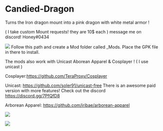 # Candied-Dragon
Turns the Iron dragon mount into a pink dragon with white metal armor !

( I take custom Mount requests! they are 10$ each ) message me on discord! Honey#0434

![](https://i.gyazo.com/b86bd2b6ce0d73565fe005fbf3e84773.png) Follow this path and create a Mod folder called _Mods. Place the GPK file in there to install.

The mods also work with Unicast Aborean Apparel & Cosplayer ! ( I use unicast ) 

Cosplayer:https://github.com/TeraProxy/Cosplayer 

Unicast: https://github.com/soler91/unicast-free There is an awesome paid version with more features! Check out the discord https://discord.gg/7PfQfD8

Arborean Apparel: https://github.com/iribae/arborean-apparel

![](https://i.gyazo.com/8ac77bf3f8823bf13b89e1c808f4ed8b.jpg)

![](https://i.gyazo.com/479691fbe1af6b34149be81c179ae2b1.jpg)
